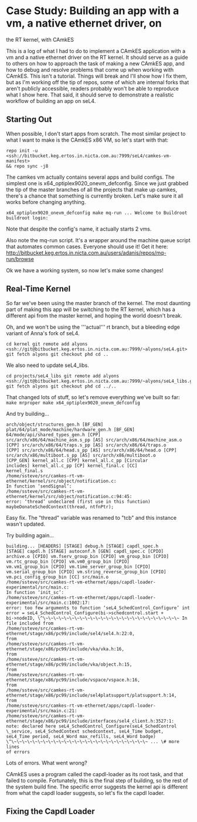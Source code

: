# Case Study: Building an app with a vm, a native ethernet driver, on
the RT kernel, with CAmkES


This is a log of what I had to do to implement a CAmkES application with
a vm and a native ethernet driver on the RT kernel. It should serve as a
guide to others on how to approach the task of making a new CAmkES app,
and how to debug and resolve problems that come up when working with
CAmkES. This isn't a tutorial. Things will break and I'll show how I fix
them, but as I'm working off the tip of repos, some of which are
internal forks that aren't publicly accessible, readers probably won't
be able to reproduce what I show here. That said, it should serve to
demonstrate a realistic workflow of building an app on seL4.

## Starting Out


When possible, I don't start apps from scratch. The most similar project
to what I want to make is the CAmkES x86 VM, so let's start with that:
```
repo init -u
<ssh://bitbucket.keg.ertos.in.nicta.com.au:7999/seL4/camkes-vm-manifest>
&& repo sync -j8
```

The camkes vm actually contains several apps and build configs. The
simplest one is x64_optiplex9020_onevm_defconfig. Since we just
grabbed the tip of the master branches of all the projects that make up
camkes, there's a chance that something is currently broken. Let's make
sure it all works before changing anything.
``` make
x64_optiplex9020_onevm_defconfig make mq-run ... Welcome to Buildroot
buildroot login:
```

Note that despite the config's name, it actually starts 2 vms.

Also note the mq-run script. It's a wrapper around the machine queue
script that automates common cases. Everyone should use it! Get it here:
<http://bitbucket.keg.ertos.in.nicta.com.au/users/adanis/repos/mq-run/browse>

Ok we have a working system, so now let's make some changes!

## Real-Time Kernel


So far we've been using the master branch of the kernel. The most
daunting part of making this app will be switching to the RT kernel,
which has a different api from the master kernel, and hoping the world
doesn't break.

Oh, and we won't be using the '''actual''' rt branch, but a bleeding
edge variant of Anna's fork of seL4.
```
cd kernel git remote add alyons
<ssh://git@bitbucket.keg.ertos.in.nicta.com.au:7999/~alyons/seL4.git>
git fetch alyons git checkout phd cd ..
```

We also need to update seL4_libs.
```
cd projects/seL4_libs git remote add alyons
<ssh://git@bitbucket.keg.ertos.in.nicta.com.au:7999/~alyons/seL4_libs.git>
git fetch alyons git checkout phd cd ../..
```

That changed lots of stuff, so let's remove everything we've built so
far: ` make mrproper make x64_optiplex9020_onevm_defconfig `

And try building...
``` $ make 12:12:45 [KERNEL] [BF_GEN]
arch/object/structures_gen.h [BF_GEN]
plat/64/plat_mode/machine/hardware_gen.h [BF_GEN]
64/mode/api/shared_types_gen.h [CPP]
src/arch/x86/64/machine_asm.s_pp [AS] src/arch/x86/64/machine_asm.o
[CPP] src/arch/x86/64/traps.s_pp [AS] src/arch/x86/64/traps.o
[CPP] src/arch/x86/64/head.s_pp [AS] src/arch/x86/64/head.o [CPP]
src/arch/x86/multiboot.s_pp [AS] src/arch/x86/multiboot.o
[CPP_GEN] kernel_all.c [CPP] kernel_all.c_pp [Circular
includes] kernel_all.c_pp [CP] kernel_final.c [CC]
kernel_final.s
/home/ssteve/src/camkes-rt-vm-ethernet/kernel/src/object/notification.c:
In function ‘sendSignal’:
/home/ssteve/src/camkes-rt-vm-ethernet/kernel/src/object/notification.c:94:45:
error: ‘thread’ undeclared (first use in this function)
maybeDonateSchedContext(thread, ntfnPtr);
```

Easy fix. The "thread" variable was renamed to "tcb" and this instance
wasn't updated.

Try building again...
``` make ... [apps/capdl-loader-experimental]
building... [HEADERS] [STAGE] debug.h [STAGE] capdl_spec.h
[STAGE] capdl.h [STAGE] autoconf.h [GEN] capdl_spec.c [CPIO]
archive.o [CPIO] vm.fserv_group_bin [CPIO] vm_group_bin [CPIO]
vm.rtc_group_bin [CPIO] vm.vm0_group_bin [CPIO]
vm.vm1_group_bin [CPIO] vm.time_server_group_bin [CPIO]
vm.serial_group_bin [CPIO] vm.string_reverse_group_bin [CPIO]
vm.pci_config_group_bin [CC] src/main.o
/home/ssteve/src/camkes-rt-vm-ethernet/apps/capdl-loader-experimental/src/main.c:
In function ‘init_sc’:
/home/ssteve/src/camkes-rt-vm-ethernet/apps/capdl-loader-experimental/src/main.c:1002:17:
error: too few arguments to function ‘seL4_SchedControl_Configure’ int
error = seL4_SchedControl_Configure(bi->schedcontrol.start +
bi->nodeID, \^\~\~\~\~\~\~\~\~\~\~\~\~\~\~\~\~\~\~\~\~\~\~\~\~\~\~ In
file included from
/home/ssteve/src/camkes-rt-vm-ethernet/stage/x86/pc99/include/sel4/sel4.h:22:0,
from
/home/ssteve/src/camkes-rt-vm-ethernet/stage/x86/pc99/include/vka/vka.h:16,
from
/home/ssteve/src/camkes-rt-vm-ethernet/stage/x86/pc99/include/vka/object.h:15,
from
/home/ssteve/src/camkes-rt-vm-ethernet/stage/x86/pc99/include/vspace/vspace.h:16,
from
/home/ssteve/src/camkes-rt-vm-ethernet/stage/x86/pc99/include/sel4platsupport/platsupport.h:14,
from
/home/ssteve/src/camkes-rt-vm-ethernet/apps/capdl-loader-experimental/src/main.c:21:
/home/ssteve/src/camkes-rt-vm-ethernet/stage/x86/pc99/include/interfaces/sel4_client.h:3527:1:
note: declared here seL4_SchedControl_Configure(seL4_SchedControl
\_service, seL4_SchedContext schedcontext, seL4_Time budget,
seL4_Time period, seL4_Word max_refills, seL4_Word badge)
\^\~\~\~\~\~\~\~\~\~\~\~\~\~\~\~\~\~\~\~\~\~\~\~\~\~\~ ... \# more lines
of errors
```

Lots of errors. What went wrong?

CAmkES uses a program called the capdl-loader as its root task, and that
failed to compile. Fortunately, this is the final step of building, so
the rest of the system build fine. The specific error suggests the
kernel api is different from what the capdl loader suggests, so let's
fix the capdl loader.

## Fixing the Capdl Loader

